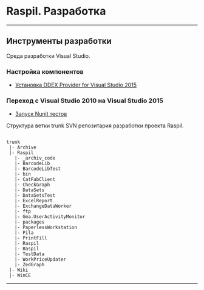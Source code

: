 # Raspil. Разработка

---

## Инструменты разработки

Среда разработки Visual Studio.

### Настройка компонентов

* [Устaновка DDEX Provider for Visual Studio 2015](ddex_provider_install/ddex_provider_install.md)

### Переход с Visual Studio 2010 на Visual Studio 2015

* [Запуск Nunit тестов](test_adapter/README.md)

Структура ветки trunk SVN репозитария разработки проекта Raspil.  

```text

trunk
 |- Archive
 |- Raspil
   |- _archiv_code
   |- BarcodeLib
   |- BarcodeLibTest
   |- bin
   |- CatFabClient
   |- CheckGraph
   |- DataSets
   |- DataSetsTest
   |- ExcelReport
   |- ExchangeDataWorker
   |- ftp
   |- Gma.UserActivityMonitor
   |- packages
   |- PaperlessWorkstation
   |- Pila
   |- PrintFill
   |- Raspil
   |- Raspil
   |- TestData
   |- WorkPriceUpdater
   |- ZedGraph
 |- Wiki
 |- WinCE
 ```
---